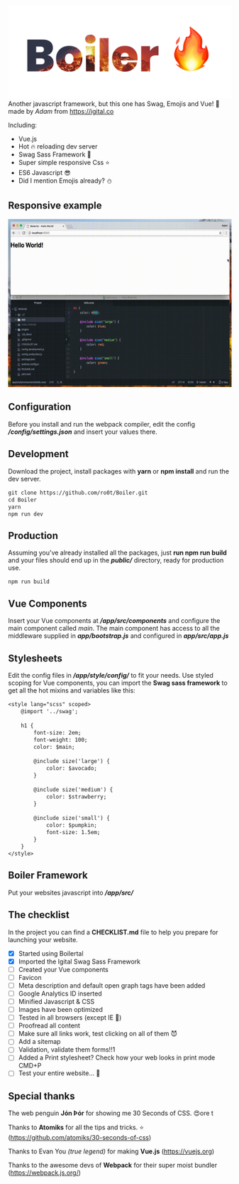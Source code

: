 ![Boiler](boiler@2x.png)
Another javascript framework, but this one has Swag, Emojis and Vue! 👾 made by *Adam* from https://igital.co

Including:
*	Vue.js
*	Hot 🔥 reloading dev server
*	Swag Sass Framework 💎
*	Super simple responsive Css ⭐️
*	ES6 Javascript 😎
*	Did I mention Emojis already? ⛄️

## Responsive example
![Responsive example with Boiler](example.gif)

## Configuration
Before you install and run the webpack compiler, edit the config ***/config/settings.json*** and insert your values there.

## Development
Download the project, install packages with **yarn** or **npm install** and run the dev server.
```Shell
git clone https://github.com/ro0t/Boiler.git
cd Boiler
yarn
npm run dev
```

## Production
Assuming you've already installed all the packages, just **run npm run build** and your files should end up in the ***public/*** directory, ready for production use.
```Shell
npm run build
```

## Vue Components
Insert your Vue components at ***/app/src/components*** and configure the main component called _main_.
The main component has access to all the middleware supplied in ***app/bootstrap.js*** and configured in ***app/src/app.js***

## Stylesheets
Edit the config files in ***/app/style/config/*** to fit your needs.
Use styled scoping for Vue components, you can import the **Swag sass framework** to get all the hot mixins and variables like this:
```Vue
<style lang="scss" scoped>
	@import '../swag';

	h1 {
		font-size: 2em;
		font-weight: 100;
		color: $main;

		@include size('large') {
			color: $avocado;
		}

		@include size('medium') {
			color: $strawberry;
		}

		@include size('small') {
			color: $pumpkin;
			font-size: 1.5em;
		}
	}
</style>
```

## Boiler Framework
Put your websites javascript into ***/app/src/***

## The checklist
In the project you can find a **CHECKLIST.md** file to help you prepare for launching your website.

*	[x] Started using Boilertal
*	[x] Imported the Igital Swag Sass Framework
*	[ ] Created your Vue components
*	[ ] Favicon
*	[ ] Meta description and default open graph tags have been added
*	[ ] Google Analytics ID inserted
*	[ ] Minified Javascript & CSS
*	[ ] Images have been optimized
*	[ ] Tested in all browsers (except IE 🤮)
*	[ ] Proofread all content
*	[ ] Make sure all links work, test clicking on all of them 😈
*	[ ] Add a sitemap
*	[ ] Validation, validate them forms!!1
*	[ ] Added a Print stylesheet? Check how your web looks in print mode CMD+P
*	[ ] Test your entire website... 🤡

## Special thanks
The web penguin **Jón Þór** for showing me 30 Seconds of CSS. 😍ore t

Thanks to **Atomiks** for all the tips and tricks. ⭐️ (https://github.com/atomiks/30-seconds-of-css)

Thanks to Evan You *(true legend)* for making **Vue.js** (https://vuejs.org)

Thanks to the awesome devs of **Webpack** for their super moist bundler (https://webpack.js.org/)
